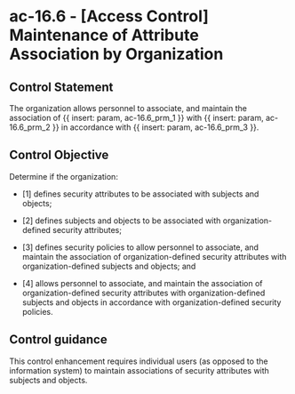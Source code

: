# ac-16.6 - \[Access Control\] Maintenance of Attribute Association by Organization

## Control Statement

The organization allows personnel to associate, and maintain the association of {{ insert: param, ac-16.6_prm_1 }} with {{ insert: param, ac-16.6_prm_2 }} in accordance with {{ insert: param, ac-16.6_prm_3 }}.

## Control Objective

Determine if the organization:

- \[1\] defines security attributes to be associated with subjects and objects;

- \[2\] defines subjects and objects to be associated with organization-defined security attributes;

- \[3\] defines security policies to allow personnel to associate, and maintain the association of organization-defined security attributes with organization-defined subjects and objects; and

- \[4\] allows personnel to associate, and maintain the association of organization-defined security attributes with organization-defined subjects and objects in accordance with organization-defined security policies.

## Control guidance

This control enhancement requires individual users (as opposed to the information system) to maintain associations of security attributes with subjects and objects.
